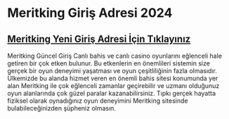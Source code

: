 # Meritking Giriş Adresi 2024
## <a href="https://t.ly/meritgiriss2">Meritking Yeni Giriş Adresi İçin Tıklayınız</a>
Meritking Güncel Giriş Canlı bahis ve canlı casino oyunlarını eğlenceli hale getiren bir çok etken bulunur. Bu etkenlerin en önemlileri sistemin size gerçek bir oyun deneyimi yaşatması ve oyun çeşitliliğinin fazla olmasıdır. Ülkemizde bu alanda hizmet veren en önemli bahis sitesi konumunda yer alan Meritking ile çok eğlenceli zamanlar geçirebilir ve uzmanı olduğunuz oyun alanlarında çok güzel paralar kazanabilirsiniz. Tıpkı gerçek hayatta fiziksel olarak oynadığınız oyun deneyimini Meritking sitesinde bulabileceğinizden şüpheniz olmasın.

